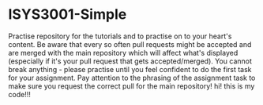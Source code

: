 # ISYS3001-Simple
Practise repository for the tutorials and to practise on to your heart's content. Be aware that every so often pull requests might be accepted and are merged with the main repository which will affect what's displayed (especially if it's your pull request that gets accepted/merged).
You cannot break anything - please practise until you feel confident to do the first task for your assignment. Pay attention to the phrasing of the assignment task to make sure you request the correct pull for the main repository!
hi! this is my code!!!
